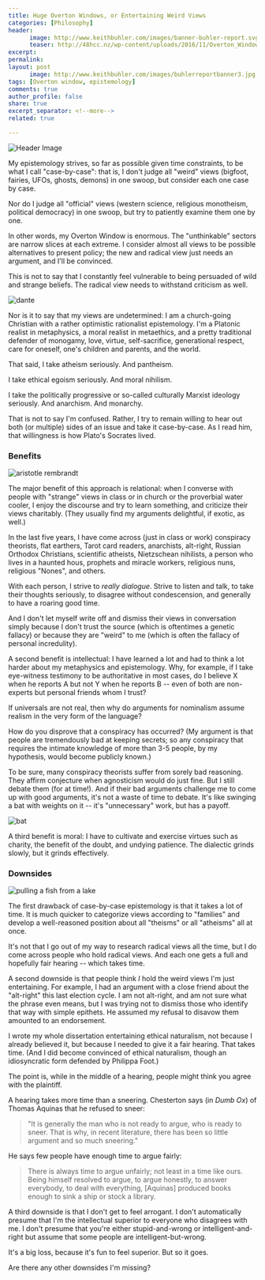 ```yaml
---
title: Huge Overton Windows, or Entertaining Weird Views
categories: [Philosophy]
header:
      image: http://www.keithbuhler.com/images/banner-buhler-report.svg
      teaser: http://48hcc.nz/wp-content/uploads/2016/11/Overton_Window-1024x538.jpg
excerpt: 
permalink: 
layout: post
      image: http://www.keithbuhler.com/images/buhlerreportbanner3.jpg
tags: [Overton window, epistemology]
comments: true
author_profile: false
share: true
excerpt_separator: <!--more-->
related: true

---
```


![Header Image](http://48hcc.nz/wp-content/uploads/2016/11/Overton_Window-1024x538.jpg)

My epistemology strives, so far as possible given time constraints, to be what I call "case-by-case": that is, I don't judge all "weird" views (bigfoot, fairies, UFOs, ghosts, demons) in one swoop, but consider each one case by case. 

Nor do I judge all "official" views (western science, religious monotheism, political democracy) in one swoop, but try to patiently examine them one by one. 

In other words, my Overton Window is enormous. The "unthinkable" sectors are narrow slices at each extreme.  I consider almost all views to be possible alternatives to present policy; the new and radical view just needs an argument, and I'll be convinced. 

This is not to say that I constantly feel vulnerable to being persuaded of wild and strange beliefs. The radical view needs to withstand criticism as well. 

![dante](https://s-media-cache-ak0.pinimg.com/564x/1c/2f/87/1c2f877af59c5a8eef274bc929934847.jpg)

Nor is it to say that my views are undetermined: I am a church-going Christian with a rather optimistic rationalist epistemology. I'm a Platonic realist in metaphysics, a moral realist in metaethics, and a pretty traditional defender of monogamy, love, virtue, self-sacrifice, generational respect, care for oneself, one's children and parents, and the world. 

That said, I take atheism seriously. And pantheism. 

I take ethical egoism seriously. And moral nihilism.  

I take the politically progressive or so-called culturally Marxist ideology seriously.  And anarchism. And monarchy. 

That is not to say I'm confused. Rather, I try to remain willing to hear out both (or multiple) sides of an issue and take it case-by-case. As I read him, that willingness is how Plato's Socrates lived. 


### Benefits


![aristotle rembrandt](http://www.energyenhancement.org/Rembrandt-Aristotle-contemplating-bust-Homer.jpg)

The major benefit of this approach is relational: when I converse with people with "strange" views in class or in church or the proverbial water cooler, I enjoy the discourse and try to learn something, and criticize their views charitably. (They usually find my arguments delightful, if exotic, as well.)

In the last five years, I have come across (just in class or work) conspiracy theorists, flat earthers, Tarot card readers, anarchists, alt-right, Russian Orthodox Christians, scientific atheists, Nietzschean nihilists, a person who lives in a haunted hous, prophets and miracle workers, religious nuns, religious "Nones", and others. 

With each person, I strive to _really dialogue_. Strive to listen and talk, to take their thoughts seriously, to disagree without condescension, and generally to have a roaring good time. 

<!--more-->

And I don't let myself write off and dismiss their views in conversation simply because I don't trust the source (which is oftentimes a genetic fallacy) or because they are "weird" to me (which is often the fallacy of personal incredulity). 

A second benefit is intellectual: I have learned a lot and had to think a lot harder about my metaphysics and epistemology. Why, for example, if I take eye-witness testimony to be authoritative in most cases, do I believe X when he reports A but not Y when he reports B -- even of both are non-experts but personal friends whom I trust? 

If universals are not real, then why do arguments for nominalism assume realism in the very form of the language? 

How do you disprove that a conspiracy has occurred? (My argument is that people are tremendously bad at keeping secrets; so any conspiracy that requires the intimate knowledge of more than 3-5 people, by my hypothesis, would become publicly known.) 

To be sure, many conspiracy theorists suffer from sorely bad reasoning. They affirm conjecture when agnosticism would do just fine. But I still debate them (for at time!).  And if their bad arguments challenge me to come up with good arguments, it's not a waste of time to debate. It's like swinging a bat with weights on it -- it's "unnecessary" work, but has a payoff. 

![bat](http://upl.stack.com/wp-content/uploads/Do-Donuts-Improve-Bat-Speed.jpg)

A third benefit is moral: I have to cultivate and exercise virtues such as charity, the benefit of the doubt, and undying patience. The dialectic grinds slowly, but it grinds effectively. 


### Downsides

![pulling a fish from a lake](https://faculty.history.wisc.edu/sommerville/367/367images/tobiasangel.jpg)

The first drawback of case-by-case epistemology is that it takes a lot of time. It is much quicker to categorize views according to "families" and develop a well-reasoned position about all "theisms" or all "atheisms" all at once. 

It's not that I go out of my way to research radical views all the time, but I do come across people who hold radical views. And each one gets a full and hopefully fair hearing -- which takes time. 

A second downside is that people think _I_ hold the weird views I'm just entertaining. For example, I had an argument with a close friend about the "alt-right" this last election cycle. I am not alt-right, and am not sure what the phrase even means, but I was trying not to dismiss those who identify that way with simple epithets. He assumed my refusal to disavow them amounted to an endorsement. 

I wrote my whole dissertation entertaining ethical naturalism, not because I already believed it, but because I needed to give it a fair hearing. That takes time. (And I did become convinced of ethical naturalism, though an idiosyncratic form defended by Philippa Foot.) 

The point is, while in the middle of a hearing, people might think you agree with the plaintiff. 

A hearing takes more time than a sneering. Chesterton says (in _Dumb Ox_) of Thomas Aquinas that he refused to sneer: 

>"It is generally the man who is not ready to argue, who is ready to sneer. That is why, in recent literature, there has been so little argument and so much sneering."


He says few people have enough time to argue fairly: 

>There is always time to argue unfairly; not least in a time like ours.  Being himself resolved to argue, to argue honestly, to answer everybody, to deal with everything, [Aquinas] produced books enough to sink a ship or stock a library. 


A third downside is that I don't get to feel arrogant. I don't automatically presume that I'm the intellectual superior to everyone who disagrees with me. I don't presume that you're either stupid-and-wrong or intelligent-and-right but assume that some people are intelligent-but-wrong.

It's a big loss, because it's fun to feel superior. But so it goes. 

Are there any other downsides I'm missing? 
